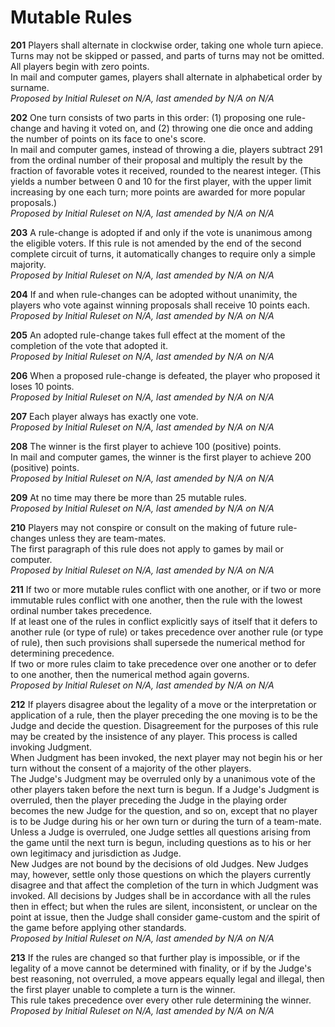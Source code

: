 Mutable Rules
=============

**201** Players shall alternate in clockwise order, taking one whole turn apiece. Turns may not be skipped or passed, and parts of turns may not be omitted. All players begin with zero points.  
In mail and computer games, players shall alternate in alphabetical order by surname.  
*Proposed by Initial Ruleset on N/A, last amended by N/A on N/A*

**202** One turn consists of two parts in this order: (1) proposing one rule-change and having it voted on, and (2) throwing one die once and adding the number of points on its face to one's score.  
In mail and computer games, instead of throwing a die, players subtract 291 from the ordinal number of their proposal and multiply the result by the fraction of favorable votes it received, rounded to the nearest integer. (This yields a number between 0 and 10 for the first player, with the upper limit increasing by one each turn; more points are awarded for more popular proposals.)  
*Proposed by Initial Ruleset on N/A, last amended by N/A on N/A*

**203** A rule-change is adopted if and only if the vote is unanimous among the eligible voters. If this rule is not amended by the end of the second complete circuit of turns, it automatically changes to require only a simple majority.  
*Proposed by Initial Ruleset on N/A, last amended by N/A on N/A*

**204** If and when rule-changes can be adopted without unanimity, the players who vote against winning proposals shall receive 10 points each.  
*Proposed by Initial Ruleset on N/A, last amended by N/A on N/A*

**205** An adopted rule-change takes full effect at the moment of the completion of the vote that adopted it.  
*Proposed by Initial Ruleset on N/A, last amended by N/A on N/A*

**206** When a proposed rule-change is defeated, the player who proposed it loses 10 points.  
*Proposed by Initial Ruleset on N/A, last amended by N/A on N/A*

**207** Each player always has exactly one vote.  
*Proposed by Initial Ruleset on N/A, last amended by N/A on N/A*

**208** The winner is the first player to achieve 100 (positive) points.  
In mail and computer games, the winner is the first player to achieve 200 (positive) points.  
*Proposed by Initial Ruleset on N/A, last amended by N/A on N/A*

**209** At no time may there be more than 25 mutable rules.  
*Proposed by Initial Ruleset on N/A, last amended by N/A on N/A*

**210** Players may not conspire or consult on the making of future rule-changes unless they are team-mates.  
The first paragraph of this rule does not apply to games by mail or computer.  
*Proposed by Initial Ruleset on N/A, last amended by N/A on N/A*

**211** If two or more mutable rules conflict with one another, or if two or more immutable rules conflict with one another, then the rule with the lowest ordinal number takes precedence.  
If at least one of the rules in conflict explicitly says of itself that it defers to another rule (or type of rule) or takes precedence over another rule (or type of rule), then such provisions shall supersede the numerical method for determining precedence.  
If two or more rules claim to take precedence over one another or to defer to one another, then the numerical method again governs.  
*Proposed by Initial Ruleset on N/A, last amended by N/A on N/A*

**212** If players disagree about the legality of a move or the interpretation or application of a rule, then the player preceding the one moving is to be the Judge and decide the question. Disagreement for the purposes of this rule may be created by the insistence of any player. This process is called invoking Judgment.  
When Judgment has been invoked, the next player may not begin his or her turn without the consent of a majority of the other players.  
The Judge's Judgment may be overruled only by a unanimous vote of the other players taken before the next turn is begun. If a Judge's Judgment is overruled, then the player preceding the Judge in the playing order becomes the new Judge for the question, and so on, except that no player is to be Judge during his or her own turn or during the turn of a team-mate.  
Unless a Judge is overruled, one Judge settles all questions arising from the game until the next turn is begun, including questions as to his or her own legitimacy and jurisdiction as Judge.  
New Judges are not bound by the decisions of old Judges. New Judges may, however, settle only those questions on which the players currently disagree and that affect the completion of the turn in which Judgment was invoked. All decisions by Judges shall be in accordance with all the rules then in effect; but when the rules are silent, inconsistent, or unclear on the point at issue, then the Judge shall consider game-custom and the spirit of the game before applying other standards.  
*Proposed by Initial Ruleset on N/A, last amended by N/A on N/A*

**213** If the rules are changed so that further play is impossible, or if the legality of a move cannot be determined with finality, or if by the Judge's best reasoning, not overruled, a move appears equally legal and illegal, then the first player unable to complete a turn is the winner.  
This rule takes precedence over every other rule determining the winner.  
*Proposed by Initial Ruleset on N/A, last amended by N/A on N/A*
